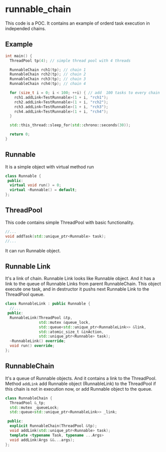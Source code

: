 # runnable_chain

This code is a POC.
It contains an example of orderd task execution in independed chains.

## Example

```cpp
int main() {
  ThreadPool tp(4); // simple thread pool with 4 threads

  RunnableChain rch1(tp); // chain 1
  RunnableChain rch2(tp); // chain 2
  RunnableChain rch3(tp); // chain 3
  RunnableChain rch4(tp); // chain 4

  for (size_t i = 0; i < 100; ++i) { // add  100 tasks to every chain
    rch1.addLink<TestRunnable>(1 + i, "rch1");
    rch2.addLink<TestRunnable>(1 + i, "rch2");
    rch3.addLink<TestRunnable>(1 + i, "rch3");
    rch4.addLink<TestRunnable>(1 + i, "rch4");
  }

  std::this_thread::sleep_for(std::chrono::seconds(30));

  return 0;
}
```


## Runnable

It is a simple object with virtual method run

```cpp
class Runnable {
 public:
  virtual void run() = 0;
  virtual ~Runnable() = default;
};
```

## ThreadPool

This code contains simple ThreadPool with basic functionality.
```cpp
//...
void addTask(std::unique_ptr<Runnable> task);
//...
```

It can run Runnable object.

## Runnable Link

It's a link of chain. Runnable Link looks like Runnable object. 
And it has a link to the queue of Runnable Links from parent RunnableChain.
This object execute one task, and in destructor it pushs next Runnable Link to the ThreadPool queue.

```cpp
class RunnableLink : public Runnable {
  //...
 public:
  RunnableLink(ThreadPool &tp,
               std::mutex &queue_lock,
               std::queue<std::unique_ptr<RunnableLink>> &link,
               std::atomic_size_t &inAction,
               std::unique_ptr<Runnable> task);
  ~RunnableLink() override;
  void run() override;
};
```

## RunnableChain

It's a queue of Runnable objects. And it contains a link to the ThreadPool.
Method ```addLink``` add Runnable object (RunnableLink) to the ThreadPool if this chain is not in execution now, 
or add Runnable object to the queue.

```cpp
class RunnableChain {
  ThreadPool &_tp;
  std::mutex _queueLock;
  std::queue<std::unique_ptr<RunnableLink>> _link;

 public:
  explicit RunnableChain(ThreadPool &tp);
  void addLink(std::unique_ptr<Runnable> task);
  template <typename Task, typename ...Args>
  void addLink(Args &&...args);
};
```
